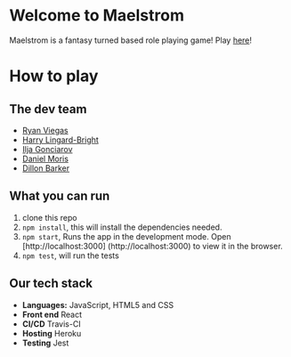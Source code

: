 # Welcome to Maelstrom
Maelstrom is a fantasy turned based role playing game!
Play [here]()!

# How to play

## The dev team
- [Ryan Viegas](https://github.com/rjkviegas)
- [Harry Lingard-Bright](https://github.com/harrylb14github)
- [Ilja Gonciarov](https://github.com/Gonciarov)
- [Daniel Moris](https://github.com/dwram)
- [Dillon Barker](https://github.com/DillonBarker)

## What you can run

1. clone this repo
2. `npm install`, this will install the dependencies needed.
3. `npm start`, Runs the app in the development mode. Open [http://localhost:3000] (http://localhost:3000) to view it in the browser.
4. `npm test`, will run the tests

## Our tech stack
- **Languages:** JavaScript, HTML5 and CSS
- **Front end** React
- **CI/CD** Travis-CI
- **Hosting** Heroku
- **Testing** Jest
